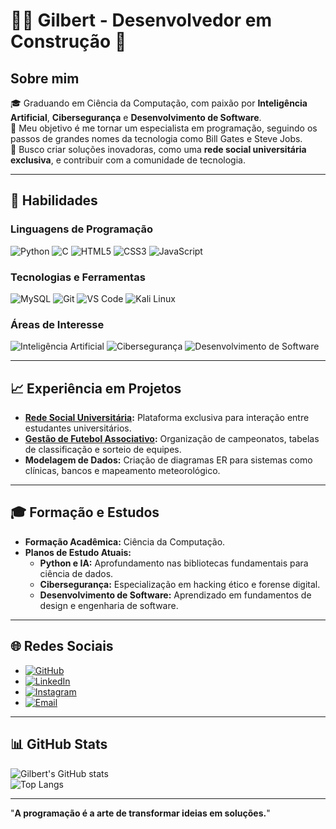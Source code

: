 # 👨‍💻 Gilbert - Desenvolvedor em Construção 🚀

## Sobre mim
🎓 Graduando em Ciência da Computação, com paixão por **Inteligência Artificial**, **Cibersegurança** e **Desenvolvimento de Software**.  
🎯 Meu objetivo é me tornar um especialista em programação, seguindo os passos de grandes nomes da tecnologia como Bill Gates e Steve Jobs.  
🌟 Busco criar soluções inovadoras, como uma **rede social universitária exclusiva**, e contribuir com a comunidade de tecnologia.

---

## 🚀 Habilidades

### Linguagens de Programação
![Python](https://img.shields.io/badge/Python-3776AB?style=for-the-badge&logo=python&logoColor=white)
![C](https://img.shields.io/badge/C-A8B9CC?style=for-the-badge&logo=c&logoColor=white)
![HTML5](https://img.shields.io/badge/HTML5-E34F26?style=for-the-badge&logo=html5&logoColor=white)
![CSS3](https://img.shields.io/badge/CSS3-1572B6?style=for-the-badge&logo=css3&logoColor=white)
![JavaScript](https://img.shields.io/badge/JavaScript-F7DF1E?style=for-the-badge&logo=javascript&logoColor=black)  

### Tecnologias e Ferramentas
![MySQL](https://img.shields.io/badge/MySQL-4479A1?style=for-the-badge&logo=mysql&logoColor=white)
![Git](https://img.shields.io/badge/Git-F05032?style=for-the-badge&logo=git&logoColor=white)
![VS Code](https://img.shields.io/badge/VS_Code-007ACC?style=for-the-badge&logo=visual-studio-code&logoColor=white)
![Kali Linux](https://img.shields.io/badge/Kali_Linux-557C94?style=for-the-badge&logo=kalilinux&logoColor=white)

### Áreas de Interesse
![Inteligência Artificial](https://img.shields.io/badge/Intelig%C3%AAncia%20Artificial-702963?style=for-the-badge&logo=brain&logoColor=white)
![Cibersegurança](https://img.shields.io/badge/Ciberseguran%C3%A7a-FF0000?style=for-the-badge&logo=shield-check&logoColor=white)
![Desenvolvimento de Software](https://img.shields.io/badge/Desenvolvimento%20de%20Software-4CAF50?style=for-the-badge&logo=code&logoColor=white)

---

## 📈 Experiência em Projetos
- **[Rede Social Universitária](#):** Plataforma exclusiva para interação entre estudantes universitários.  
- **[Gestão de Futebol Associativo](#):** Organização de campeonatos, tabelas de classificação e sorteio de equipes.  
- **Modelagem de Dados:** Criação de diagramas ER para sistemas como clínicas, bancos e mapeamento meteorológico.  

---

## 🎓 Formação e Estudos
- **Formação Acadêmica:** Ciência da Computação.  
- **Planos de Estudo Atuais:**  
  - **Python e IA:** Aprofundamento nas bibliotecas fundamentais para ciência de dados.  
  - **Cibersegurança:** Especialização em hacking ético e forense digital.  
  - **Desenvolvimento de Software:** Aprendizado em fundamentos de design e engenharia de software.

---

## 🌐 Redes Sociais
- [![GitHub](https://img.shields.io/badge/GitHub-100000?style=for-the-badge&logo=github&logoColor=white)](https://github.com/gilbertcm)  
- [![LinkedIn](https://img.shields.io/badge/LinkedIn-0077B5?style=for-the-badge&logo=linkedin&logoColor=white)](https://linkedin.com/in/gilbertcm)  
- [![Instagram](https://img.shields.io/badge/Instagram-E4405F?style=for-the-badge&logo=instagram&logoColor=white)](https://instagram.com/gilbert_cm)  
- [![Email](https://img.shields.io/badge/Email-D14836?style=for-the-badge&logo=gmail&logoColor=white)](mailto:gilbertcm139@gmail.com)

---

## 📊 GitHub Stats
![Gilbert's GitHub stats](https://github-readme-stats.vercel.app/api?username=gilbertcm&show_icons=true&theme=radical)  
![Top Langs](https://github-readme-stats.vercel.app/api/top-langs/?username=gilbertcm&layout=compact&theme=radical)

---

"**A programação é a arte de transformar ideias em soluções.**"
